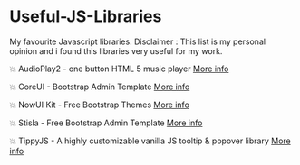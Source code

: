 # Useful-JS-Libraries
My favourite Javascript libraries.
Disclaimer : This list is my personal opinion and i found this libraries very useful for my work.

:boom: AudioPlay2 - one button HTML 5 music player [More info](https://strangecube.com/audioplay2/)

:boom: CoreUI - Bootstrap Admin Template [More info](https://coreui.io/)

:boom: NowUI Kit - Free Bootstrap Themes [More info](https://www.creative-tim.com/product/now-ui-kit#)

:boom: Stisla - Free Bootstrap Admin Template [More info](https://stisla.multinity.com/)

:boom: TippyJS - A highly customizable vanilla JS tooltip & popover library [More info](https://atomiks.github.io/tippyjs/)
